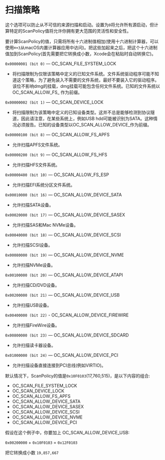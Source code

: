 # 扫描策略

这个选项可以防止从不可信的来源扫描和启动。设置为`0`将允许所有源启动，但计算特定的ScanPolicy值将允许你拥有更大范围的灵活性和安全性。

要计算ScanPolicy的值，只需将所有十六进制值相加(使用十六进制计算器，可以使用`⌘+3`从macOS内置计算器应用中访问)。把这些加起来之后，把这个十六进制值加到ScanPolicy(首先需要把它转换成小数，Xcode会在粘贴时自动转换它)。

`0x00000001 (bit 0)` — OC\_SCAN\_FILE\_SYSTEM\_LOCK

* 将扫描限制为仅限该策略中定义的已知文件系统。文件系统驱动程序可能不知道这个策略，为了避免装入不需要的文件系统，最好不要装入它的驱动程序。该位不影响dmg的挂载，dmg挂载可能包含任何文件系统。已知的文件系统以 OC_SCAN\_ALLOW\_FS_ 作为前缀。

`0x00000002 (bit 1)` — OC\_SCAN\_DEVICE\_LOCK

* 将扫描限制为该策略中定义的已知设备类型。这并不总是能够检测到协议隧道，因此请注意，在某些系统上，例如USB hdd可能被识别为SATA。这种情况必须报告。已知的设备类型以OC_SCAN\_ALLOW\_DEVICE_作为前缀。

`0x00000100 (bit 8)` — OC\_SCAN\_ALLOW\_FS\_APFS

* 允许扫描APFS文件系统。

`0x00000200 (bit 9)` — OC\_SCAN\_ALLOW\_FS\_HFS

* 允许扫描HFS文件系统。

`0x00000400 (bit 10)` — OC\_SCAN\_ALLOW\_FS\_ESP

* 允许扫描EFI系统分区文件系统。

`0x00010000 (bit 16)` — OC\_SCAN\_ALLOW\_DEVICE\_SATA

* 允许扫描SATA设备。

`0x00020000 (bit 17)` — OC\_SCAN\_ALLOW\_DEVICE\_SASEX

* 允许扫描SAS和Mac NVMe设备。

`0x00040000 (bit 18)` — OC\_SCAN\_ALLOW\_DEVICE\_SCSI

* 允许扫描SCSI设备。

`0x00080000 (bit 19)` — OC\_SCAN\_ALLOW\_DEVICE\_NVME

* 允许扫描NVMe设备。

`0x00100000 (bit 20)` — OC\_SCAN\_ALLOW\_DEVICE\_ATAPI

* 允许扫描CD/DVD设备。

`0x00200000 (bit 21)` — OC\_SCAN\_ALLOW\_DEVICE\_USB

* 允许扫描USB设备。

`0x00400000 (bit 22)` - OC\_SCAN\_ALLOW\_DEVICE\_FIREWIRE

* 允许扫描FireWire设备。

`0x00800000 (bit 23)` — OC\_SCAN\_ALLOW\_DEVICE\_SDCARD

* 允许扫描读卡器设备。

`0x01000000 (bit 24)` — OC\_SCAN\_ALLOW\_DEVICE\_PCI

* 允许扫描设备直接连接到PCI总线(例如VIRTIO)。

默认情况下，ScanPolicy的值是`0x10F0103`(17,760,515)，是以下内容的组合:

* OC\_SCAN\_FILE\_SYSTEM\_LOCK
* OC\_SCAN\_DEVICE\_LOCK
* OC\_SCAN\_ALLOW\_FS\_APFS
* OC\_SCAN\_ALLOW\_DEVICE\_SATA
* OC\_SCAN\_ALLOW\_DEVICE\_SASEX
* OC\_SCAN\_ALLOW\_DEVICE\_SCSI
* OC\_SCAN\_ALLOW\_DEVICE\_NVME
* OC\_SCAN\_ALLOW\_DEVICE\_PCI

假设在这个例子中，你要加上 OC\_SCAN\_ALLOW\_DEVICE\_USB:

`0x00200000` + `0x10F0103` = `0x12F0103`

把它转换成小数 `19,857,667`
